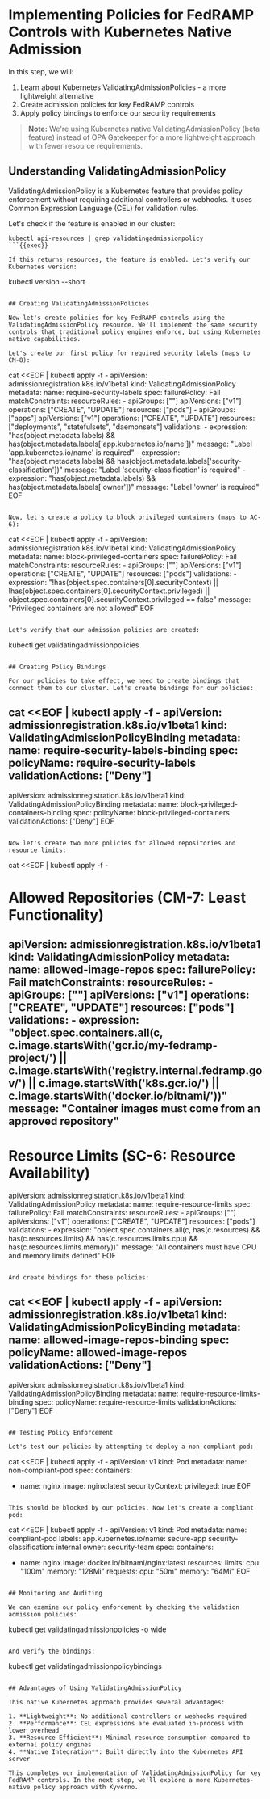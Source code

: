 # Implementing Policies for FedRAMP Controls with Kubernetes Native Admission

In this step, we will:
1. Learn about Kubernetes ValidatingAdmissionPolicies - a more lightweight alternative
2. Create admission policies for key FedRAMP controls
3. Apply policy bindings to enforce our security requirements

> **Note:** We're using Kubernetes native ValidatingAdmissionPolicy (beta feature) instead of OPA Gatekeeper for a more lightweight approach with fewer resource requirements.

## Understanding ValidatingAdmissionPolicy

ValidatingAdmissionPolicy is a Kubernetes feature that provides policy enforcement without requiring additional controllers or webhooks. It uses Common Expression Language (CEL) for validation rules.

Let's check if the feature is enabled in our cluster:

```
kubectl api-resources | grep validatingadmissionpolicy
```{{exec}}

If this returns resources, the feature is enabled. Let's verify our Kubernetes version:

```
kubectl version --short
```{{exec}}

## Creating ValidatingAdmissionPolicies

Now let's create policies for key FedRAMP controls using the ValidatingAdmissionPolicy resource. We'll implement the same security controls that traditional policy engines enforce, but using Kubernetes native capabilities.

Let's create our first policy for required security labels (maps to CM-8):

```
cat <<EOF | kubectl apply -f -
apiVersion: admissionregistration.k8s.io/v1beta1
kind: ValidatingAdmissionPolicy
metadata:
  name: require-security-labels
spec:
  failurePolicy: Fail
  matchConstraints:
    resourceRules:
    - apiGroups: [""]
      apiVersions: ["v1"]
      operations: ["CREATE", "UPDATE"]
      resources: ["pods"]
    - apiGroups: ["apps"]
      apiVersions: ["v1"]
      operations: ["CREATE", "UPDATE"]
      resources: ["deployments", "statefulsets", "daemonsets"] 
  validations:
    - expression: "has(object.metadata.labels) && has(object.metadata.labels['app.kubernetes.io/name'])"
      message: "Label 'app.kubernetes.io/name' is required"
    - expression: "has(object.metadata.labels) && has(object.metadata.labels['security-classification'])"
      message: "Label 'security-classification' is required"
    - expression: "has(object.metadata.labels) && has(object.metadata.labels['owner'])"
      message: "Label 'owner' is required"
EOF
```{{exec}}

Now, let's create a policy to block privileged containers (maps to AC-6):

```
cat <<EOF | kubectl apply -f -
apiVersion: admissionregistration.k8s.io/v1beta1
kind: ValidatingAdmissionPolicy
metadata:
  name: block-privileged-containers
spec:
  failurePolicy: Fail
  matchConstraints:
    resourceRules:
    - apiGroups: [""]
      apiVersions: ["v1"]
      operations: ["CREATE", "UPDATE"]
      resources: ["pods"]
  validations:
    - expression: "!has(object.spec.containers[0].securityContext) || !has(object.spec.containers[0].securityContext.privileged) || object.spec.containers[0].securityContext.privileged == false"
      message: "Privileged containers are not allowed"
EOF
```{{exec}}

Let's verify that our admission policies are created:

```
kubectl get validatingadmissionpolicies
```{{exec}}

## Creating Policy Bindings

For our policies to take effect, we need to create bindings that connect them to our cluster. Let's create bindings for our policies:

```
cat <<EOF | kubectl apply -f -
apiVersion: admissionregistration.k8s.io/v1beta1
kind: ValidatingAdmissionPolicyBinding
metadata:
  name: require-security-labels-binding
spec:
  policyName: require-security-labels
  validationActions: ["Deny"]
---
apiVersion: admissionregistration.k8s.io/v1beta1
kind: ValidatingAdmissionPolicyBinding
metadata:
  name: block-privileged-containers-binding
spec:
  policyName: block-privileged-containers
  validationActions: ["Deny"]
EOF
```{{exec}}

Now let's create two more policies for allowed repositories and resource limits:

```
cat <<EOF | kubectl apply -f -
# Allowed Repositories (CM-7: Least Functionality)
apiVersion: admissionregistration.k8s.io/v1beta1
kind: ValidatingAdmissionPolicy
metadata:
  name: allowed-image-repos
spec:
  failurePolicy: Fail
  matchConstraints:
    resourceRules:
    - apiGroups: [""]
      apiVersions: ["v1"]
      operations: ["CREATE", "UPDATE"]
      resources: ["pods"]
  validations:
    - expression: "object.spec.containers.all(c, c.image.startsWith('gcr.io/my-fedramp-project/') || c.image.startsWith('registry.internal.fedramp.gov/') || c.image.startsWith('k8s.gcr.io/') || c.image.startsWith('docker.io/bitnami/'))"
      message: "Container images must come from an approved repository"
---
# Resource Limits (SC-6: Resource Availability)
apiVersion: admissionregistration.k8s.io/v1beta1
kind: ValidatingAdmissionPolicy
metadata:
  name: require-resource-limits
spec:
  failurePolicy: Fail
  matchConstraints:
    resourceRules:
    - apiGroups: [""]
      apiVersions: ["v1"]
      operations: ["CREATE", "UPDATE"]
      resources: ["pods"]
  validations:
    - expression: "object.spec.containers.all(c, has(c.resources) && has(c.resources.limits) && has(c.resources.limits.cpu) && has(c.resources.limits.memory))"
      message: "All containers must have CPU and memory limits defined"
EOF
```{{exec}}

And create bindings for these policies:

```
cat <<EOF | kubectl apply -f -
apiVersion: admissionregistration.k8s.io/v1beta1
kind: ValidatingAdmissionPolicyBinding
metadata:
  name: allowed-image-repos-binding
spec:
  policyName: allowed-image-repos
  validationActions: ["Deny"]
---
apiVersion: admissionregistration.k8s.io/v1beta1
kind: ValidatingAdmissionPolicyBinding
metadata:
  name: require-resource-limits-binding
spec:
  policyName: require-resource-limits
  validationActions: ["Deny"]
EOF
```{{exec}}

## Testing Policy Enforcement

Let's test our policies by attempting to deploy a non-compliant pod:

```
cat <<EOF | kubectl apply -f -
apiVersion: v1
kind: Pod
metadata:
  name: non-compliant-pod
spec:
  containers:
  - name: nginx
    image: nginx:latest
    securityContext:
      privileged: true
EOF
```{{exec}}

This should be blocked by our policies. Now let's create a compliant pod:

```
cat <<EOF | kubectl apply -f -
apiVersion: v1
kind: Pod
metadata:
  name: compliant-pod
  labels:
    app.kubernetes.io/name: secure-app
    security-classification: internal
    owner: security-team
spec:
  containers:
  - name: nginx
    image: docker.io/bitnami/nginx:latest
    resources:
      limits:
        cpu: "100m"
        memory: "128Mi"
      requests:
        cpu: "50m"
        memory: "64Mi"
EOF
```{{exec}}

## Monitoring and Auditing

We can examine our policy enforcement by checking the validation admission policies:

```
kubectl get validatingadmissionpolicies -o wide
```{{exec}}

And verify the bindings:

```
kubectl get validatingadmissionpolicybindings
```{{exec}}

## Advantages of Using ValidatingAdmissionPolicy

This native Kubernetes approach provides several advantages:

1. **Lightweight**: No additional controllers or webhooks required
2. **Performance**: CEL expressions are evaluated in-process with lower overhead
3. **Resource Efficient**: Minimal resource consumption compared to external policy engines
4. **Native Integration**: Built directly into the Kubernetes API server

This completes our implementation of ValidatingAdmissionPolicy for key FedRAMP controls. In the next step, we'll explore a more Kubernetes-native policy approach with Kyverno.